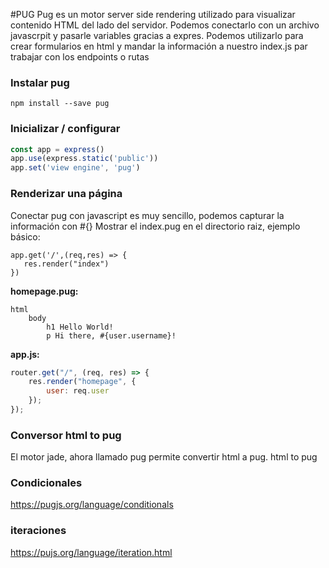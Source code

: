 #PUG
Pug es un motor server side rendering utilizado para visualizar contenido HTML del lado del servidor. Podemos conectarlo con un archivo javascrpit y pasarle variables gracias a expres. Podemos utilizarlo para crear formularios en html y mandar la información a nuestro index.js par trabajar con los endpoints o rutas

### Instalar pug
```$
npm install --save pug
```
### Inicializar / configurar
```javascript
const app = express()
app.use(express.static('public'))
app.set('view engine', 'pug')
```

### Renderizar una página
Conectar pug con javascript es muy sencillo, podemos capturar la información con #{}
Mostrar el index.pug en el directorio raiz, ejemplo básico:

```pug
app.get('/',(req,res) => {
   res.render("index")
})
```

__homepage.pug:__

```pug
html
    body
        h1 Hello World!
        p Hi there, #{user.username}!
```

__app.js:__

```js
router.get("/", (req, res) => {
    res.render("homepage", {
        user: req.user
    });
});
```
### Conversor html to pug
El motor jade, ahora llamado pug permite convertir html a pug. html to pug

### Condicionales
https://pugjs.org/language/conditionals

### iteraciones
https://pujs.org/language/iteration.html